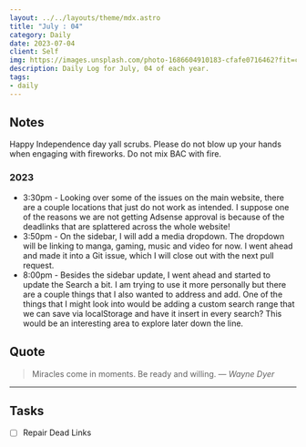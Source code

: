 ```yaml
---
layout: ../../layouts/theme/mdx.astro
title: "July : 04"
category: Daily
date: 2023-07-04
client: Self
img: https://images.unsplash.com/photo-1686604910183-cfafe0716462?fit=crop&q=85&w=1400&h=700
description: Daily Log for July, 04 of each year.
tags:
- daily
---
```


## Notes

Happy Independence day yall scrubs. Please do not blow up your hands when engaging with fireworks. Do not mix BAC with fire.

### 2023
- 3:30pm - Looking over some of the issues on the main website, there are a couple locations that just do not work as intended. I suppose one of the reasons we are not getting Adsense approval is because of the deadlinks that are splattered across the whole website! 
- 3:50pm - On the sidebar, I will add a media dropdown. The dropdown will be linking to manga, gaming, music and video for now. I went ahead and made it into a Git issue, which I will close out with the next pull request.
- 8:00pm - Besides the sidebar update, I went ahead and started to update the Search a bit. I am trying to use it more personally but there are a couple things that I also wanted to address and add. One of the things that I might look into would be adding a custom search range that we can save via localStorage and have it insert in every search? This would be an interesting area to explore later down the line. 

## Quote

> Miracles come in moments. Be ready and willing.
> — <cite>Wayne Dyer</cite>

---

## Tasks

- [ ] Repair Dead Links